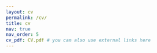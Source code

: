 ```yaml
---
layout: cv
permalink: /cv/
title: cv
nav: true
nav_order: 5
cv_pdf: CV.pdf # you can also use external links here
---
```


